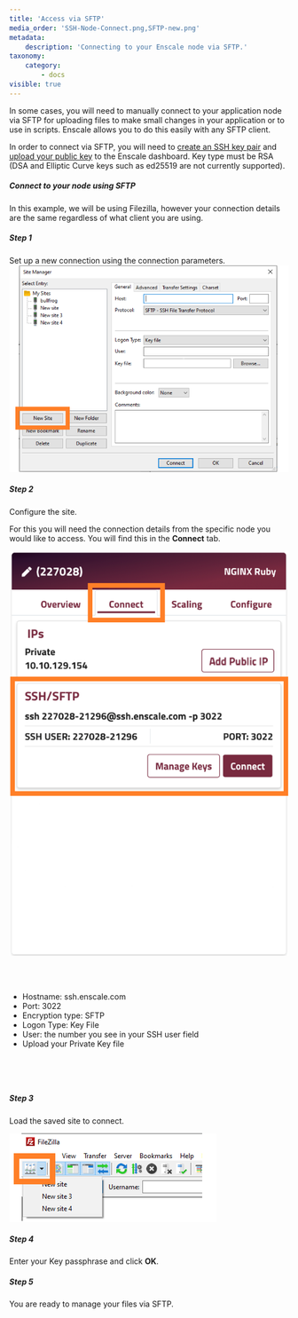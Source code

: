 ```yaml
---
title: 'Access via SFTP'
media_order: 'SSH-Node-Connect.png,SFTP-new.png'
metadata:
    description: 'Connecting to your Enscale node via SFTP.'
taxonomy:
    category:
        - docs
visible: true
---
```


In some cases, you will need to manually connect to your application node via SFTP for uploading files to make small changes in your application or to use in scripts. Enscale allows you to do this easily with any SFTP client.

In order to connect via SFTP, you will need to [create an SSH key pair](/access/generate-ssh-key) and [upload your public key](/access/add-ssh-key) to the Enscale dashboard. Key type must be RSA (DSA and Elliptic Curve keys such as ed25519 are not currently supported).

##### Connect to your node using SFTP

In this example, we will be using Filezilla, however your connection details are the same regardless of what client you are using.

##### Step 1

Set up a new connection using the connection parameters.
![](SFTP-new.png)

##### Step 2

Configure the site.

For this you will need the connection details from the specific node you would like to access. You will find this in the **Connect** tab.


![image alt float-left](SSH-Node-Connect.png?resize=300,300)
&nbsp;

&nbsp;

* Hostname: ssh.enscale.com
* Port: 3022
* Encryption type: SFTP
* Logon Type: Key File
* User: the number you see in your SSH user field
* Upload your Private Key file
&nbsp;

&nbsp;

&nbsp;

##### Step 3
Load the saved site to connect.

![](SFTP-Connect.png)



##### Step 4
Enter your Key passphrase and click **OK**.

##### Step 5
You are ready to manage your files via SFTP.